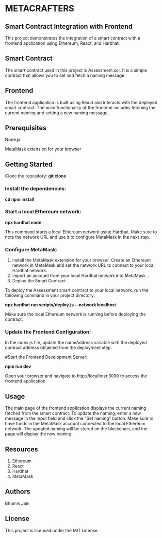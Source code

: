 # METACRAFTERS

## Smart Contract Integration with Frontend
This project demonstrates the integration of a smart contract with a frontend application using Ethereum, React, and Hardhat.

## Smart Contract
The smart contract used in this project is Assessment.sol. It is a simple contract that allows you to set and fetch a naming message.

## Frontend
The frontend application is built using React and interacts with the deployed smart contract. 
The main functionality of the frontend includes fetching the current naming and setting a new naming message.

## Prerequisites
Node.js

MetaMask extension for your browser

## Getting Started
Clone the repository:
**git clone**

### Install the dependencies:
**cd npm install**

### Start a local Ethereum network:
**npx hardhat node**

This command starts a local Ethereum network using Hardhat. Make sure to note the network URL and use it to configure MetaMask in the next step.

### Configure MetaMask:
1. Install the MetaMask extension for your browser. Create an Ethereum network in MetaMask and set the network URL to connect to your local Hardhat network. 
2. Import an account from your local Hardhat network into MetaMask. .
3. Deploy the Smart Contract:

To deploy the Assessment smart contract to your local network, run the following command in your project directory:

**npx hardhat run scripts/deploy.js --network localhost**

Make sure the local Ethereum network is running before deploying the contract.

### Update the Frontend Configuration:
In the index.js file, update the nameAddress variable with the deployed contract address obtained from the deployment step.

#Start the Frontend Development Server:

**npm run dev**

Open your browser and navigate to http://localhost:3000 to access the frontend application.

## Usage
The main page of the frontend application displays the current naming fetched from the smart contract.
To update the naming, enter a new message in the input field and click the "Set naming" button. Make sure to have funds in the MetaMask account connected to the local Ethereum network.
The updated naming will be stored on the blockchain, and the page will display the new naming.

## Resources
1. Ethereum
2. React
3. Hardhat
4. MetaMask

## Authors
Bhomik Jain

## License

This project is licensed under the MIT License.
